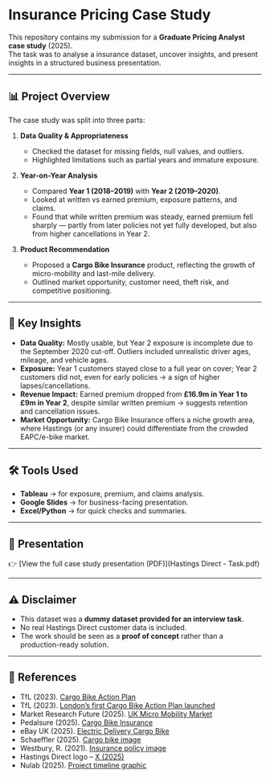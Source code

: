 # Insurance Pricing Case Study  

This repository contains my submission for a **Graduate Pricing Analyst case study** (2025).  
The task was to analyse a insurance dataset, uncover insights, and present insights in a structured business presentation.  

---

## 📊 Project Overview  
The case study was split into three parts:  

1. **Data Quality & Appropriateness**  
   - Checked the dataset for missing fields, null values, and outliers.  
   - Highlighted limitations such as partial years and immature exposure.  

2. **Year-on-Year Analysis**  
   - Compared **Year 1 (2018–2019)** with **Year 2 (2019–2020)**.  
   - Looked at written vs earned premium, exposure patterns, and claims.  
   - Found that while written premium was steady, earned premium fell sharply — partly from later policies not yet fully developed, but also from higher cancellations in Year 2.  

3. **Product Recommendation**  
   - Proposed a **Cargo Bike Insurance** product, reflecting the growth of micro-mobility and last-mile delivery.  
   - Outlined market opportunity, customer need, theft risk, and competitive positioning.  

---
## 🔑 Key Insights  
- **Data Quality:** Mostly usable, but Year 2 exposure is incomplete due to the September 2020 cut-off. Outliers included unrealistic driver ages, mileage, and vehicle ages.  
- **Exposure:** Year 1 customers stayed close to a full year on cover; Year 2 customers did not, even for early policies → a sign of higher lapses/cancellations.  
- **Revenue Impact:** Earned premium dropped from **£16.9m in Year 1 to £9m in Year 2**, despite similar written premium → suggests retention and cancellation issues.  
- **Market Opportunity:** Cargo Bike Insurance offers a niche growth area, where Hastings (or any insurer) could differentiate from the crowded EAPC/e-bike market.  

---
## 🛠 Tools Used  
- **Tableau** → for exposure, premium, and claims analysis.  
- **Google Slides** → for business-facing presentation.  
- **Excel/Python** → for quick checks and summaries.  

---
## 📄 Presentation  
👉 [View the full case study presentation (PDF)](Hastings Direct - Task.pdf)  

---
## ⚠️ Disclaimer  
- This dataset was a **dummy dataset provided for an interview task**.  
- No real Hastings Direct customer data is included.  
- The work should be seen as a **proof of concept** rather than a production-ready solution.  

---
## 📌 References  
- TfL (2023). [Cargo Bike Action Plan](https://content.tfl.gov.uk/tfl-cargo-bike-action-plan-2023-acc.pdf)  
- TfL (2023). [London’s first Cargo Bike Action Plan launched](https://tfl.gov.uk/info-for/media/press-releases/2023/march/london-s-first-cargo-bike-action-plan-launched)  
- Market Research Future (2025). [UK Micro Mobility Market](https://www.marketresearchfuture.com/reports/uk-micro-mobility-market-47104)  
- Pedalsure (2025). [Cargo Bike Insurance](https://www.pedalsure.com/cargo-bike-insurance)  
- eBay UK (2025). [Electric Delivery Cargo Bike](https://www.ebay.co.uk/itm/256925485865)  
- Schaeffler (2025). [Cargo bike image](https://www.schaeffler.co.uk/remotemedien/media/_shared_media_rwd/06_press/press_release/000012C23_article_rwd_1000.jpg)  
- Westbury, R. (2021). [Insurance policy image](https://www.rhianwestbury.co.uk/2021/09/exploring-the-different-types-of-insurance.html)  
- Hastings Direct logo – [X (2025)](https://x.com/hastingsdirect)  
- Nulab (2025). [Project timeline graphic](https://cdn.nulab.com/learn-wp/app/uploads/2024/07/03194305/blog-cover-How-to-create-a-project-timeline-with-tips-and-examples_.png)  
